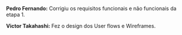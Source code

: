 **Pedro Fernando:** Corrigiu os requisitos funcionais e não funcionais da etapa 1.

**Victor Takahashi:** Fez o design dos User flows e Wireframes.
